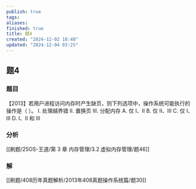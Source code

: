 ```yaml
---
publish: true
tags: 
aliases: 
finished: true
title: 题4
created: "2024-12-02 18:48"
updated: "2024-12-04 03:25"
---
```

## 题4
### 题目
【2013】若用户进程访问内存时产生缺页，则下列选项中，操作系统可能执行的操作是（ ）。
I. 处理越界错
II. 置换页
III. 分配内存
A. 仅 I、II
B. 仅 II、III
C. 仅 I、III
D. I、II 和 III
### 分析
[[刷题/25OS-王道/第 3 章 内存管理/3.2 虚拟内存管理/题46]]
### 解
[[刷题/408历年真题解析/2013年408真题操作系统篇/题30]]